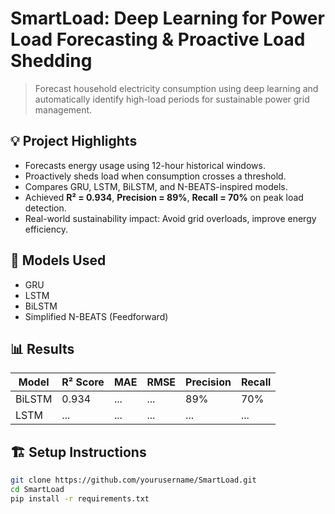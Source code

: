 # SmartLoad: Deep Learning for Power Load Forecasting & Proactive Load Shedding

> Forecast household electricity consumption using deep learning and automatically identify high-load periods for sustainable power grid management.

## 💡 Project Highlights

- Forecasts energy usage using 12-hour historical windows.
- Proactively sheds load when consumption crosses a threshold.
- Compares GRU, LSTM, BiLSTM, and N-BEATS-inspired models.
- Achieved **R² = 0.934**, **Precision = 89%**, **Recall = 70%** on peak load detection.
- Real-world sustainability impact: Avoid grid overloads, improve energy efficiency.

## 🧠 Models Used

- GRU
- LSTM
- BiLSTM
- Simplified N-BEATS (Feedforward)

## 📊 Results

| Model    | R² Score | MAE  | RMSE | Precision | Recall |
|----------|----------|------|------|-----------|--------|
| BiLSTM   | 0.934    | ...  | ...  | 89%       | 70%    |
| LSTM     | ...      | ...  | ...  | ...       | ...    |

## 🏗️ Setup Instructions

```bash
git clone https://github.com/yourusername/SmartLoad.git
cd SmartLoad
pip install -r requirements.txt
